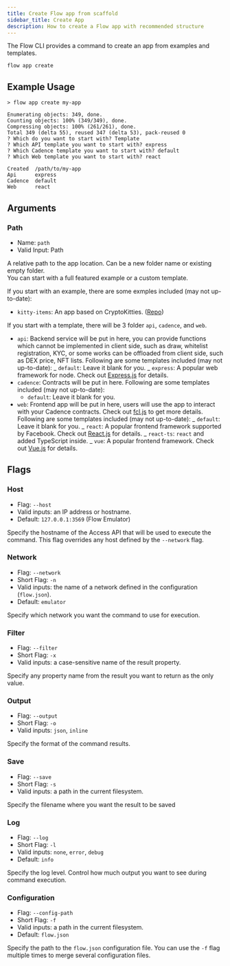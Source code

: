 ```yaml
---
title: Create Flow app from scaffold
sidebar_title: Create App
description: How to create a Flow app with recommended structure
---
```


The Flow CLI provides a command to create an app from examples
and templates.

```shell
flow app create
```

## Example Usage

```shell
> flow app create my-app

Enumerating objects: 349, done.
Counting objects: 100% (349/349), done.
Compressing objects: 100% (261/261), done.
Total 349 (delta 55), reused 347 (delta 53), pack-reused 0
? Which do you want to start with? Template
? Which API template you want to start with? express
? Which Cadence template you want to start with? default
? Which Web template you want to start with? react

Created  /path/to/my-app
Api      express
Cadence  default
Web      react
```

## Arguments

### Path

- Name: `path`
- Valid Input: Path

A relative path to the app location. Can be a new folder name or existing empty folder.  
You can start with a full featured example or a custom template.

If you start with an example, there are some exmples included (may not up-to-date):

- `kitty-items`: An app based on CryptoKitties. ([Repo](https://github.com/onflow/kitty-items))

If you start with a template, there will be 3 folder `api`, `cadence`, and `web`.

- `api`: Backend service will be put in here, you can provide functions which cannot be
  implemented in client side, such as draw, whitelist registration, KYC, or some works can be
  offloaded from client side, such as DEX price, NFT lists. Following are some templates
  included (may not up-to-date):
  _ `default`: Leave it blank for you.
  _ `express`: A popular web framework for node. Check out [Express.js](https://expressjs.com/)
  for details.
- `cadence`: Contracts will be put in here. Following are some templates included (may not
  up-to-date):
  - `default`: Leave it blank for you.
- `web`: Frontend app will be put in here, users will use the app to interact with your Cadence
  contracts. Check out [fcl.js](https://github.com/onflow/fcl-js) to get more details. Following
  are some templates included (may not up-to-date):
  _ `default`: Leave it blank for you.
  _ `react`: A popular frontend framework supported by Facebook. Check out
  [React.js](https://reactjs.org/) for details.
  _ `react-ts`: `react` and added TypeScript inside.
  _ `vue`: A popular frontend framework. Check out [Vue.js](https://vuejs.org/) for details.

## Flags

### Host

- Flag: `--host`
- Valid inputs: an IP address or hostname.
- Default: `127.0.0.1:3569` (Flow Emulator)

Specify the hostname of the Access API that will be
used to execute the command. This flag overrides
any host defined by the `--network` flag.

### Network

- Flag: `--network`
- Short Flag: `-n`
- Valid inputs: the name of a network defined in the configuration (`flow.json`).
- Default: `emulator`

Specify which network you want the command to use for execution.

### Filter

- Flag: `--filter`
- Short Flag: `-x`
- Valid inputs: a case-sensitive name of the result property.

Specify any property name from the result you want to return as the only value.

### Output

- Flag: `--output`
- Short Flag: `-o`
- Valid inputs: `json`, `inline`

Specify the format of the command results.

### Save

- Flag: `--save`
- Short Flag: `-s`
- Valid inputs: a path in the current filesystem.

Specify the filename where you want the result to be saved

### Log

- Flag: `--log`
- Short Flag: `-l`
- Valid inputs: `none`, `error`, `debug`
- Default: `info`

Specify the log level. Control how much output you want to see during command execution.

### Configuration

- Flag: `--config-path`
- Short Flag: `-f`
- Valid inputs: a path in the current filesystem.
- Default: `flow.json`

Specify the path to the `flow.json` configuration file.
You can use the `-f` flag multiple times to merge
several configuration files.
